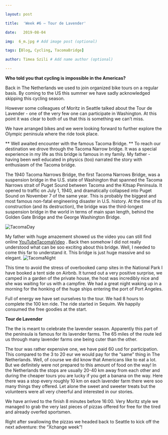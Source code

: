 ```yaml
---

layout: post

title:  'Week #6 – Tour de Lavender'

date:   2019-08-04

img:  6_m.jpg # Add image post (optional)

tags: [Blog, Cycling, TacomaBridge]

author: Timea Szili # Add name author (optional)

---
```



**Who told you that cycling is impossible in the Americas?**

Back in The Netherlands we used to join organized bike tours on a regular basis. By coming to the US this summer we have sadly acknowledged skipping this cycling season. 

However some colleagues of Moritz in Seattle talked about the Tour de Lavender  - one of the very few one can participate in Washington. At this point it was clear to both of us that this is something we can’t miss.



We have arranged bikes and we were looking forward to further explore the Olympic peninsula where the ride took place.


** Well awaited encounter with the famous Tacoma Bridge. **
To reach our destination we drove through the Tacoma Narrow bridge. It was a special experience in my life as this bridge is 
famous in my family. My father - having been well educated in physics (too) narrated the story with enthusiasm of the 
Tacoma bridge. 

The 1940 Tacoma Narrows Bridge, the first Tacoma Narrows Bridge, was a suspension bridge in the U.S. state of 
Washington that spanned the Tacoma Narrows strait of Puget Sound between Tacoma and the Kitsap Peninsula. It opened 
to traffic on July 1, 1940, and dramatically collapsed into Puget Sound on November 7 of the same year. This is probably 
the biggest and most famous non-fatal engineering disaster in U.S. history. At the time of its construction (and its destruction), 
the bridge was the third-longest 
suspension bridge in the world in terms of main span length, behind the Golden Gate Bridge and the George Washington Bridge.

![TacomaDay]({{site.baseurl}}/assets/img/6_1a.JPG) 


My father with huge amazement showed us the video you can still find online [YouTubeTacomaVideo](https://www.youtube.com/watch?v=nFzu6CNtqec) . Back then somehow I did not really understood what can be soo exciting about this bridge. 
Well, I needed to come this far to understand it. This bridge is just huge massive and so elegant.
![TacomaNight]({{site.baseurl}}/assets/img/6_1.PNG) 







This time to avoid the stress of overbooked camp sites in the National Park I have booked a tent side on Airbnb. It turned out a very positive surprise, we camped in a garden of the private house, the host was incredibly nice and she was waiting for us with a campfire. We had a great night waking up in a morning for the honking of the huge ships entering the port of Port Angeles. 



Full of energy we have set ourselves to the tour. We had 8 hours to complete the 100 km ride. The ride started in Sequim. We happily consumed the free goodies at the start.



**Tour de Lavender**

The the is meant to celebrate the lavender season. Apparently this part of the peninsula is famous for its lavender farms. The 65 miles of the route led us through many lavender farms one being cuter than the other. 



The tour was rather expensive one, we have paid 60 usd for participation. This compared to the 3 to 20 eur we would pay for the “same” thing in The Netherlands. Well, of course we did know that Americans like to eat a lot. But we definitely were not prepared to this amount of food on the way! In the Netherlands the stops are usually 20-40 km away from each other and during the cheaper tours you are lucky if you get a banana on the way. Here there was a stop every roughly 10 km on each lavender farm there were soo many things they offered. Let alone the sweet and sweeter treats but the volunteers were all very cheerful and interested in our stories. 



We have arrived to the finish 8 minutes before 16:00. Very Moritz style we managed to grab the very last pieces of pizzas offered for free for the tired and already overfed sportsmen.



Right after swallowing the pizzas we headed back to Seattle to kick off the next adventure: the “Xchange week”!

